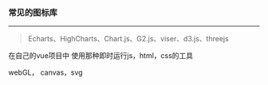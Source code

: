 ### 常见的图标库

------

> Echarts、HighCharts、Chart.js、G2.js、viser、d3.js、threejs





在自己的vue项目中  使用那种即时运行js，html，css的工具

webGL， canvas，svg